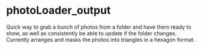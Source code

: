 # photoLoader_output
Quick way to grab a bunch of photos from a folder and have them ready to show, as well as consistently be able to update if the folder changes. Currently arranges and masks the photos into triangles in a hexagon format.
